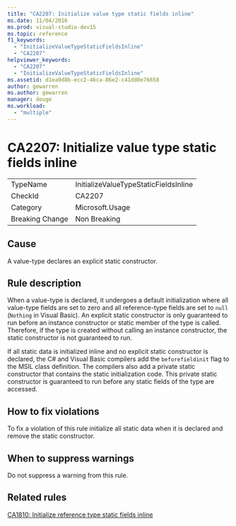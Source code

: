 ```yaml
---
title: "CA2207: Initialize value type static fields inline"
ms.date: 11/04/2016
ms.prod: visual-studio-dev15
ms.topic: reference
f1_keywords:
  - "InitializeValueTypeStaticFieldsInline"
  - "CA2207"
helpviewer_keywords:
  - "CA2207"
  - "InitializeValueTypeStaticFieldsInline"
ms.assetid: d1ea9d8b-ecc2-46ca-86e2-c41dd0e76658
author: gewarren
ms.author: gewarren
manager: douge
ms.workload:
  - "multiple"
---
```

# CA2207: Initialize value type static fields inline

|||
|-|-|
|TypeName|InitializeValueTypeStaticFieldsInline|
|CheckId|CA2207|
|Category|Microsoft.Usage|
|Breaking Change|Non Breaking|

## Cause
 A value-type declares an explicit static constructor.

## Rule description
 When a value-type is declared, it undergoes a default initialization where all value-type fields are set to zero and all reference-type fields are set to `null` (`Nothing` in Visual Basic). An explicit static constructor is only guaranteed to run before an instance constructor or static member of the type is called. Therefore, if the type is created without calling an instance constructor, the static constructor is not guaranteed to run.

 If all static data is initialized inline and no explicit static constructor is declared, the C# and Visual Basic compilers add the `beforefieldinit` flag to the MSIL class definition. The compilers also add a private static constructor that contains the static initialization code. This private static constructor is guaranteed to run before any static fields of the type are accessed.

## How to fix violations
 To fix a violation of this rule initialize all static data when it is declared and remove the static constructor.

## When to suppress warnings
 Do not suppress a warning from this rule.

## Related rules
 [CA1810: Initialize reference type static fields inline](../code-quality/ca1810-initialize-reference-type-static-fields-inline.md)